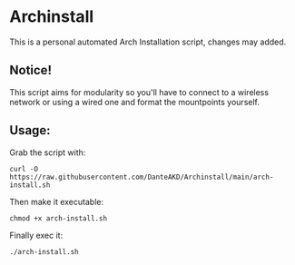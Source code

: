 # Archinstall
This is a personal automated Arch Installation script, changes may added.

## Notice!
This script aims for modularity so you'll have to connect to a wireless network or using a wired one and format the mountpoints yourself.

## Usage:

Grab the script with:


```
curl -O https://raw.githubusercontent.com/DanteAKD/Archinstall/main/arch-install.sh
```

Then make it executable:

```
chmod +x arch-install.sh
```

Finally exec it:

```
./arch-install.sh
```
